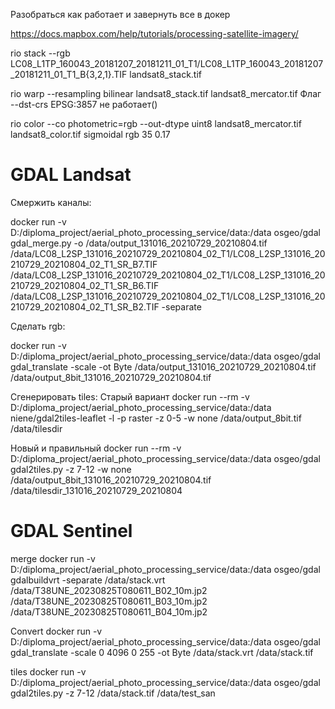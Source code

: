 
Разобраться как работает и завернуть все в докер

https://docs.mapbox.com/help/tutorials/processing-satellite-imagery/

rio stack --rgb LC08_L1TP_160043_20181207_20181211_01_T1/LC08_L1TP_160043_20181207_20181211_01_T1_B{3,2,1}.TIF landsat8_stack.tif

rio warp --resampling bilinear landsat8_stack.tif landsat8_mercator.tif
Флаг --dst-crs EPSG:3857 не работает()

rio color --co photometric=rgb --out-dtype uint8 landsat8_mercator.tif landsat8_color.tif sigmoidal rgb 35 0.17

# GDAL Landsat

Смержить каналы:

docker run -v D:/diploma_project/aerial_photo_processing_service/data:/data osgeo/gdal gdal_merge.py -o 
/data/output_131016_20210729_20210804.tif 
/data/LC08_L2SP_131016_20210729_20210804_02_T1/LC08_L2SP_131016_20210729_20210804_02_T1_SR_B7.TIF 
/data/LC08_L2SP_131016_20210729_20210804_02_T1/LC08_L2SP_131016_20210729_20210804_02_T1_SR_B6.TIF 
/data/LC08_L2SP_131016_20210729_20210804_02_T1/LC08_L2SP_131016_20210729_20210804_02_T1_SR_B2.TIF  -separate

Сделать rgb:

docker run -v D:/diploma_project/aerial_photo_processing_service/data:/data osgeo/gdal gdal_translate -scale -ot Byte /data/output_131016_20210729_20210804.tif  /data/output_8bit_131016_20210729_20210804.tif 

Сгенерировать tiles:
 Старый вариант 
docker run --rm -v D:/diploma_project/aerial_photo_processing_service/data:/data niene/gdal2tiles-leaflet -l -p raster -z 0-5 -w none /data/output_8bit.tif /data/tilesdir

Новый и правильный 
 docker run --rm -v D:/diploma_project/aerial_photo_processing_service/data:/data osgeo/gdal gdal2tiles.py -z 7-12 -w none /data/output_8bit_131016_20210729_20210804.tif  /data/tilesdir_131016_20210729_20210804


# GDAL Sentinel

merge
docker run -v D:/diploma_project/aerial_photo_processing_service/data:/data osgeo/gdal 
gdalbuildvrt -separate 
/data/stack.vrt 
/data/T38UNE_20230825T080611_B02_10m.jp2 
/data/T38UNE_20230825T080611_B03_10m.jp2 
/data/T38UNE_20230825T080611_B04_10m.jp2

Convert
 docker run -v D:/diploma_project/aerial_photo_processing_service/data:/data osgeo/gdal gdal_translate 
 -scale 0 4096 0 255 -ot Byte /data/stack.vrt /data/stack.tif

tiles
docker run -v D:/diploma_project/aerial_photo_processing_service/data:/data osgeo/gdal gdal2tiles.py 
-z 7-12 /data/stack.tif /data/test_san